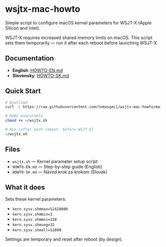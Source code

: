 # wsjtx-mac-howto

Simple script to configure macOS kernel parameters for WSJT-X (Apple Silicon and Intel).

WSJT-X requires increased shared memory limits on macOS. This script sets them temporarily — run it after each reboot before launching WSJT-X.

## Documentation

- **English**: [HOWTO-EN.md](HOWTO-EN.md)
- **Slovensky**: [HOWTO-SK.md](HOWTO-SK.md)

## Quick Start

```bash
# Download
curl -L https://raw.githubusercontent.com/tomasgeci/wsjtx-mac-howto/main/wsjtx.sh -o ~/wsjtx.sh

# Make executable
chmod +x ~/wsjtx.sh

# Run (after each reboot, before WSJT-X)
~/wsjtx.sh
```

## Files

- `wsjtx.sh` — Kernel parameter setup script
- `HOWTO-EN.md` — Step-by-step guide (English)
- `HOWTO-SK.md` — Návod krok za krokom (Slovak)

## What it does

Sets these kernel parameters:
- `kern.sysv.shmmax=52428800`
- `kern.sysv.shmmin=1`
- `kern.sysv.shmmni=128`
- `kern.sysv.shmseg=32`
- `kern.sysv.shmall=12800`

Settings are temporary and reset after reboot (by design).
